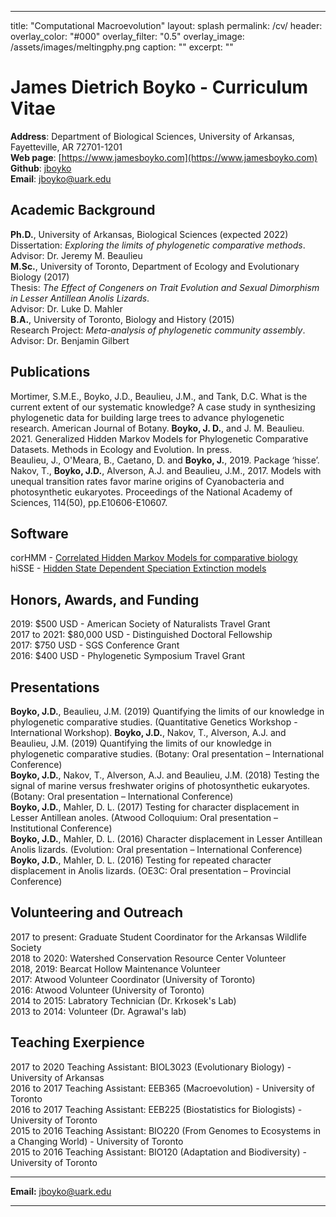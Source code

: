 
---
title: "Computational Macroevolution"
layout: splash
permalink: /cv/
header:
  overlay_color: "#000"
  overlay_filter: "0.5"
  overlay_image: /assets/images/meltingphy.png
  caption: ""
excerpt: ""
# James Dietrich Boyko - Curriculum Vitae
**Address**: Department of Biological Sciences, University of Arkansas, Fayetteville, AR 72701-1201   
**Web page**: [https://www.jamesboyko.com](https://www.jamesboyko.com)   
**Github**: [jboyko](https://github.com/jboyko)   
**Email**: [jboyko@uark.edu](jboyko@uark.edu)   

## Academic Background
**Ph.D.**, University of Arkansas, Biological Sciences (expected 2022)   
Dissertation: *Exploring the limits of phylogenetic comparative methods*.   
Advisor: Dr. Jeremy M. Beaulieu   
**M.Sc.**, University of Toronto, Department of Ecology and Evolutionary Biology (2017)   
Thesis: *The Effect of Congeners on Trait Evolution and Sexual Dimorphism in Lesser Antillean Anolis Lizards*.    
Advisor: Dr. Luke D. Mahler   
**B.A.**, University of Toronto, Biology and History (2015)   
Research Project: *Meta-analysis of phylogenetic community assembly*.    
Advisor: Dr. Benjamin Gilbert   

## Publications
Mortimer, S.M.E., Boyko, J.D., Beaulieu, J.M., and Tank, D.C. What is the current extent of our systematic knowledge? A case study in synthesizing phylogenetic data for building large trees to advance phylogenetic research. American Journal of Botany.
**Boyko, J. D.**, and J. M. Beaulieu. 2021. Generalized Hidden Markov Models for Phylogenetic Comparative Datasets. Methods in Ecology and Evolution. In press.    
Beaulieu, J., O'Meara, B., Caetano, D. and **Boyko, J.**, 2019. Package ‘hisse’.   
Nakov, T., **Boyko, J.D.**, Alverson, A.J. and Beaulieu, J.M., 2017. Models with unequal transition rates favor marine origins of Cyanobacteria and photosynthetic eukaryotes. Proceedings of the National Academy of Sciences, 114(50), pp.E10606-E10607.   

## Software
corHMM - [Correlated Hidden Markov Models for comparative biology](https://github.com/thej022214/corHMM)   
hiSSE - [Hidden State Dependent Speciation Extinction models](https://github.com/thej022214/hisse)   

## Honors, Awards, and Funding
2019: $500 USD - American Society of Naturalists Travel Grant    
2017 to 2021: $80,000 USD - Distinguished Doctoral Fellowship    
2017: $750 USD - SGS Conference Grant    
2016: $400 USD - Phylogenetic Symposium Travel Grant    

## Presentations
**Boyko, J.D.**, Beaulieu, J.M. (2019) Quantifying the limits of our knowledge in phylogenetic comparative studies. (Quantitative Genetics Workshop - International Workshop). 
**Boyko, J.D.**, Nakov, T., Alverson, A.J. and Beaulieu, J.M. (2019) Quantifying the limits of our knowledge in phylogenetic comparative studies. (Botany: Oral presentation – International Conference)    
**Boyko, J.D.**, Nakov, T., Alverson, A.J. and Beaulieu, J.M. (2018) Testing the signal of marine versus freshwater origins of photosynthetic eukaryotes. (Botany: Oral presentation – International Conference)    
**Boyko, J.D.**, Mahler, D. L. (2017) Testing for character displacement in Lesser Antillean anoles. (Atwood Colloquium: Oral presentation – Institutional Conference)      
**Boyko, J.D.**, Mahler, D. L. (2016) Character displacement in Lesser Antillean Anolis lizards. (Evolution: Oral presentation – International Conference)    
**Boyko, J.D.**, Mahler, D. L. (2016) Testing for repeated character displacement in Anolis lizards. (OE3C: Oral presentation – Provincial Conference)   

## Volunteering and Outreach
2017 to present: Graduate Student Coordinator for the Arkansas Wildlife Society    
2018 to 2020: Watershed Conservation Resource Center Volunteer    
2018, 2019: Bearcat Hollow Maintenance Volunteer     
2017: Atwood Volunteer Coordinator (University of Toronto)     
2016: Atwood Volunteer (University of Toronto)     
2014 to 2015: Labratory Technician (Dr. Krkosek's Lab)     
2013 to 2014: Volunteer (Dr. Agrawal's lab)     

## Teaching Exerpience
2017 to 2020 Teaching Assistant: BIOL3023 (Evolutionary Biology) - University of Arkansas   
2016 to 2017 Teaching Assistant: EEB365 (Macroevolution) - University of Toronto    
2016 to 2017 Teaching Assistant: EEB225 (Biostatistics for Biologists) - University of Toronto    
2015 to 2016 Teaching Assistant: BIO220 (From Genomes to Ecosystems in a Changing World) - University of Toronto    
2015 to 2016 Teaching Assistant: BIO120 (Adaptation and Biodiversity) - University of Toronto    

- - - -
**Email:** jboyko@uark.edu

---
